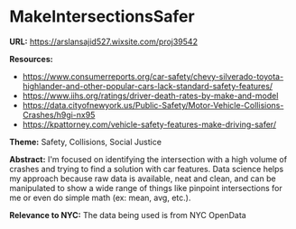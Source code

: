 # MakeIntersectionsSafer

**URL:** https://arslansajid527.wixsite.com/proj39542

**Resources:** 
 - https://www.consumerreports.org/car-safety/chevy-silverado-toyota-highlander-and-other-popular-cars-lack-standard-safety-features/
 - https://www.iihs.org/ratings/driver-death-rates-by-make-and-model
 - https://data.cityofnewyork.us/Public-Safety/Motor-Vehicle-Collisions-Crashes/h9gi-nx95
 - https://kpattorney.com/vehicle-safety-features-make-driving-safer/

**Theme:** Safety, Collisions, Social Justice

**Abstract:** I'm focused on identifying the intersection with a high volume of crashes and trying to find a solution with car features. Data science helps my approach because raw data is available, neat and clean, and can be manipulated to show a wide range of things like pinpoint intersections for me or even do simple math (ex: mean, avg, etc.).

**Relevance to NYC:** The data being used is from NYC OpenData
